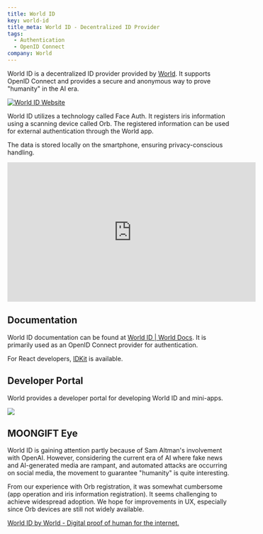 ```yaml
---
title: World ID
key: world-id
title_meta: World ID - Decentralized ID Provider
tags:
  - Authentication
  - OpenID Connect
company: World
---
```


World ID is a decentralized ID provider provided by [World](https://world.org/). It supports OpenID Connect and provides a secure and anonymous way to prove "humanity" in the AI era.

[![World ID Website](/img/services/world-id.jpg)](https://world.org/world-id)

<!--more-->

World ID utilizes a technology called Face Auth. It registers iris information using a scanning device called Orb. The registered information can be used for external authentication through the World app.

The data is stored locally on the smartphone, ensuring privacy-conscious handling.

<iframe width="560" height="315" src="https://www.youtube.com/embed/4IoX7vw4qac?si=ZMyfS7k-qqDZJU61" title="YouTube video player" frameborder="0" allow="accelerometer; autoplay; clipboard-write; encrypted-media; gyroscope; picture-in-picture; web-share" referrerpolicy="strict-origin-when-cross-origin" allowfullscreen></iframe>

## Documentation

World ID documentation can be found at [World ID \| World Docs](https://docs.world.org/world-id). It is primarily used as an OpenID Connect provider for authentication.

For React developers, [IDKit](https://docs.world.org/world-id/reference/idkit) is available.

## Developer Portal

World provides a developer portal for developing World ID and mini-apps.

![](/img/services/world-id-2.jpg)

## MOONGIFT Eye

World ID is gaining attention partly because of Sam Altman's involvement with OpenAI. However, considering the current era of AI where fake news and AI-generated media are rampant, and automated attacks are occurring on social media, the movement to guarantee "humanity" is quite interesting.

From our experience with Orb registration, it was somewhat cumbersome (app operation and iris information registration). It seems challenging to achieve widespread adoption. We hope for improvements in UX, especially since Orb devices are still not widely available.

[World ID by World \- Digital proof of human for the internet\.](https://world.org/world-id)